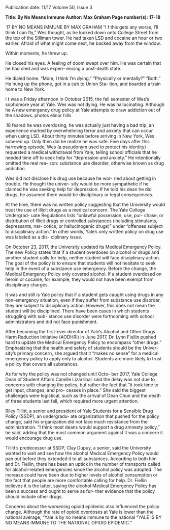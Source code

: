 Publication date: 11/17
Volume 50, Issue 3

**Title: By No Means Immune**
**Author: Max Graham**
**Page number(s): 17-18**

 17
BY NO MEANS
IMMUNE
BY MAX GRAHAM
“I
f this gets any worse, I’ll think I can fly,” 
Wes thought, as he looked down onto College 
Street from the top of the Silliman tower. He 
had taken LSD and cocaine an hour or two earlier. 
Afraid of what might come next, he backed away 
from the window. 

Within moments, he threw up.

 He closed his eyes. A feeling of doom swept over 
him. He was certain that he had died and was experi-
encing a post-death state. 

He dialed home.
 “Mom, I think I’m dying.”
“Physically or mentally?” 
“Both.” 
He hung up the phone, got in a cab to Union Sta-
tion, and boarded a train home to New York.  

I
t was a Friday afternoon in October 2015, the fall 
semester of Wes’s sophomore year at Yale. Wes 
was not dying. He was hallucinating. Although he 
A new emergency drug policy at Yale attempts to draw 
addiction out of the shadows.
photos elinor hills


 18
feared he was overdosing, he was actually just having 
a bad trip, an experience marked by overwhelming 
terror and anxiety that can occur when using LSD. 
About thirty minutes before arriving in New York, 
Wes sobered up. Only then did he realize he was safe. 
Five days after this harrowing episode, Wes (a 
pseudonym used to protect his identity) requested a 
medical withdrawal from Yale, telling school officials 
that he needed time off to seek help for “depression 
and anxiety.” He intentionally omitted the real rea-
son: substance use disorder, otherwise known as drug 
addiction.

Wes did not disclose his drug use because he wor-
ried about getting in trouble. He thought the univer-
sity would be more sympathetic if he claimed he was 
seeking help for depression. If he told his dean he 
did drugs, he assumed there would be disciplinary or 
legal consequences.

At the time, there was no written policy suggesting 
that the University would treat the use of illicit drugs 
as a medical concern. The Yale College Undergrad-
uate Regulations lists “unlawful possession, use, pur-
chase, or distribution of illicit drugs or controlled 
substances (including stimulants, depressants, nar-
cotics, or hallucinogenic drugs)” under “offenses 
subject to disciplinary action.” In other words, Yale’s 
only written policy on drug use was labeled as a dis-
ciplinary issue. 

On October 23, 2017, the University updated its 
Medical Emergency Policy. The new Policy states 
that if a student overdoses on alcohol or drugs and 
another student calls for help, neither student will 
face disciplinary action. The goal of the policy is to 
ensure that students will not hesitate to seek help in 
the event of a substance use emergency. Before the 
change, the Medical Emergency Policy only covered 
alcohol. If a student overdosed on heroin or cocaine, 
for example, they would not have been exempt from 
disciplinary charges.

It was and still is Yale policy that if a student gets 
caught using drugs in any non-emergency situation, 
even if they suffer from substance use disorder, they 
are subject to disciplinary action. However, this does 
not mean the student will be disciplined. There have 
been cases in which students struggling with sub-
stance use disorder were forthcoming with school 
administrators and did not face punishment.

After becoming the first-ever director of Yale’s 
Alcohol and Other Drugs Harm Reduction Initiative 
(AODHRI) in June 2017, Dr. Lynn Fiellin pushed 
hard to update the Medical Emergency Policy to 
encompass “other drugs.” Emphasizing that the 
health and safety of students should be the Univer-
sity’s primary concern, she argued that it “makes no 
sense” for a medical emergency policy to apply only 
to alcohol. Students are more likely to trust a policy 
that covers all substances.  

As for why the policy was not changed until Octo-
ber 2017, Yale College Dean of Student Affairs 
Camille Lizarribar said the delay was not due to 
concerns with changing the policy, but rather the 
fact that “it took time to get input, changes, and pro-
cesses in place.” She said the biggest challenges were 
logistical, such as the arrival of Dean Chun and the 
death of three students last fall, which required more 
urgent attention.

Riley Tillitt, a senior and president of Yale Students 
for a Sensible Drug Policy (SSDP), an undergradu-
ate organization that pushed for the policy change, 
said his organization did not face much resistance 
from the administration. “I think most deans would 
support a drug amnesty policy,” he said, adding that 
the most common argument against it was a concern 
it would encourage drug use. 

Tillitt’s predecessor at SSDP, Clay Dupuy, a senior, 
said the University wanted to wait and see how the 
alcohol Medical Emergency Policy would pan out 
before they extended it to all substances. According 
to both him and Dr. Fiellin, there has been an uptick 
in the number of transports called for alcohol-related 
emergencies since the alcohol policy was adopted. 
The increase could have been due to higher levels of 
alcohol consumption or the fact that people are more 
comfortable calling for help. Dr. Fiellin believes it 
is the latter, saying the alcohol Medical Emergency 
Policy has been a success and ought to serve as fur-
ther evidence that the policy should include other 
drugs. 

Concerns about the worsening opioid epidemic 
also influenced the policy change. Although the rate 
of opioid overdoses at Yale is lower than the national 
average,  “Yale is by no means immune to the national 
“YALE IS BY NO 
MEANS IMMUNE TO 
THE NATIONAL OPIOID 
EPIDEMIC.”